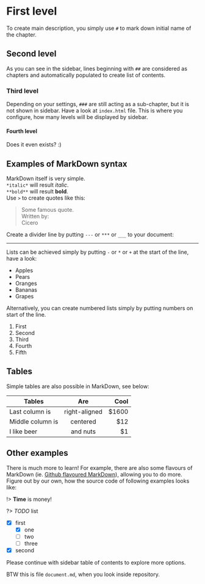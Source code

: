 # First level
To create main description, you simply use `#` to mark down initial name of the chapter.

## Second level
As you can see in the sidebar, lines beginning with `##` are considered as chapters and automatically populated to create list of contents.  

### Third level
Depending on your settings, `###` are still acting as a sub-chapter, but it is not shown in sidebar. Have a look at `index.html` file. This is where you configure, how many levels will be displayed by sidebar.  

#### Fourth level
Does it even exists? :)

## Examples of MarkDown syntax
MarkDown itself is very simple.  
`*italic*` will result *italic*.  
`**bold**` will result **bold**.  
Use `>` to create quotes like this:  
> Some famous quote.  
> Written by:  
> Cicero  

Create a divider line by putting `---` or `***` or `___` to your document:  
***

Lists can be achieved simply by putting `-` or `*` or `+` at the start of the line, have a look:  
- Apples
- Pears
- Oranges
- Bananas
- Grapes

Alternatively, you can create numbered lists simply by putting numbers on start of the line.  
1. First
2. Second
3. Third
4. Fourth
5. Fifth

## Tables

Simple tables are also possible in MarkDown, see below:  

| Tables           | Are           | Cool  |
| ---------------- |:-------------:| -----:|
| Last column is   | right-aligned | $1600 |
| Middle column is | centered      |   $12 |
| I like beer      | and nuts      |    $1 |

## Other examples

There is much more to learn! For example, there are also some flavours of MarkDown (ie. [Github flavoured MarkDown]()), allowing you to do more. Figure out by our own, how the source code of following examples looks like:  

!> **Time** is money!

?> *TODO* list

* [x] first
  * [x] one
  * [ ] two
  * [ ] three
* [x] second

Please continue with sidebar table of contents to explore more options.  

BTW this is file `document.md`, when you look inside repository.
